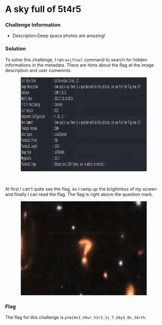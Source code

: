 # A sky full of 5t4r5

### Challenge Information
* Description:Deep space photos are amazing!

### Solution

To solve this challenge, I ran ```exiftool``` command to search for hidden informations in the metadata. There are hints about the flag at the image description and user comemnts.

<p align="center">
  <img width="80%" height="300" src="solution/skyfullofstars1.PNG">
</p>
<br>

At first I can't quite see the flag, so I ramp up the brightness of my screen and finally I can read the flag. The flag is right above the question mark.
<p align="center">
  <img width="80%" height="300" src="solution/skyfullofstars.PNG">
</p>

### Flag
The flag for this challenge is ```ptm{0n3_h0ur_h3r3_1s_7_d4y5_0n_34rth```.
